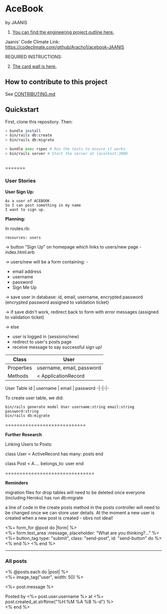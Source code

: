 # AceBook
by JAANIS

1. [You can find the engineering project outline here.](https://github.com/makersacademy/course/tree/master/engineering_projects/rails)

Jaanis' Code Climate Link:
https://codeclimate.com/github/Aracho1/acebook-JAANIS

REQUIRED INSTRUCTIONS:

2. [The card wall is here.](https://trello.com/b/mU9Va6vg/team)

## How to contribute to this project
See [CONTRIBUTING.md](CONTRIBUTING.md)

## Quickstart

First, clone this repository. Then:

```bash
> bundle install
> bin/rails db:create
> bin/rails db:migrate

> bundle exec rspec # Run the tests to ensure it works
> bin/rails server # Start the server at localhost:3000
```

##
=======
### User Stories

**User Sign Up:**
```
As a user of ACEBOOK
So I can post something in my name
I want to sign up.
```
**Planning:**

In routes.rb:
```
resources: users
```

-> button "Sign Up" on homepage which links to users/new page - index.html.erb

-> users/new will be a form containing: -
  - email address
  - username
  - password
  - Sign Me Up

-> save user in database: id, email, username, encrypted password (encrypted password assigned to validation ticket)

-> if save didn't work, redirect back to form with error messages (assigned to validation ticket)

-> else
  - user is logged in (sessions/new)
  - redirect to user's posts page
  - receive message to say successful sign up!

| Class | User |
----|----
| Properties | username, email, password |
| Methods | < ApplicationRecord |

User Table
id | username | email | password
-|-|-|-

To create user table, we did:
```
bin/rails generate model User username:string email:string password:string
bin/rails db:migrate
```
============================

**Further Research**

Linking Users to Posts:

class User < ActiveRecord
  has many: posts
end

class Post < A....
  belongs_to: user
end

===============================

**Reminders**

migration files for drop tables will need to be deleted once everyone (including Heroku) has run db:migrate

a line of code in the create posts method in the posts controller will need to be changed once we can store user details. At the moment a new user is created when a new post is created - obvs not ideal!


<div class="container p-3">
  <div class="row m-auto">
    <div class="col-lg-10 col-md-6 m-auto writing-post">
      <%= form_for @post do |form| %>
      <div class="m-3 d-flex flex-column">
        <%= form.text_area :message, placeholder: "What are you thinking?..." %>
      </div>
      <%= button_tag type: "submit", class: "send-post", id: "send-button" do %>
      <i class='fas fa-paper-plane'></i>
      <% end %>
      <% end %>
    </div>
    <hr>
    <div class="col-lg-10 col-md-6 m-auto">
      <h3 class="text-center"><i class='fas fa-paper-plane'></i> All posts</h3>
      <div class="d-flex flex-column">
        <% @posts.each do |post| %>
        <div class="post d-flex flex-row">
          <div class="post-img">
            <%= image_tag("user", width: 50) %>
          </div>
          <div class="post-content  d-flex flex-column">
            <p class="post-text"><%= post.message %></p>
            <span class="post-date align-self-end">Posted by <span class="username"><%= post.user.username %></span> at
              <%= post.created_at.strftime("%H:%M %A %B %-d") %></span>
          </div>
        </div>
        <% end %>
      </div>
    </div>